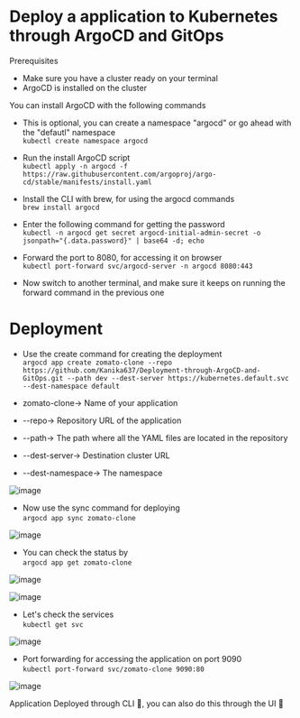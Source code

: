 # Deploy a application to Kubernetes through ArgoCD and GitOps

Prerequisites
- Make sure you have a cluster ready on your terminal
- ArgoCD is installed on the cluster

You can install ArgoCD with the following commands

- This is optional, you can create a namespace "argocd" or go ahead with the "defautl" namespace<br>
`kubectl create namespace argocd`

- Run the install ArgoCD script <br>
`kubectl apply -n argocd -f https://raw.githubusercontent.com/argoproj/argo-cd/stable/manifests/install.yaml`

- Install the CLI with brew, for using the argocd commands <br>
`brew install argocd`

- Enter the following command for getting the password <br>
`kubectl -n argocd get secret argocd-initial-admin-secret -o jsonpath="{.data.password}" | base64 -d; echo`

- Forward the port to 8080, for accessing it on browser <br>
`kubectl port-forward svc/argocd-server -n argocd 8080:443`

- Now switch to another terminal, and make sure it keeps on running the forward command in the previous one

# Deployment

- Use the create command for creating the deployment <br>
`argocd app create zomato-clone --repo https://github.com/Kanika637/Deployment-through-ArgoCD-and-GitOps.git --path dev --dest-server https://kubernetes.default.svc --dest-namespace default` 

- zomato-clone-> Name of your application <br>
- --repo-> Repository URL of the application <br>
- --path-> The path where all the YAML files are located in the repository <br>
- --dest-server-> Destination cluster URL <br>
- --dest-namespace-> The namespace <br>

![image](https://user-images.githubusercontent.com/84350895/218014312-01eebe34-86d7-42fc-b671-a778af6080a7.png)


- Now use the sync command for deploying <br>
`argocd app sync zomato-clone`

![image](https://user-images.githubusercontent.com/84350895/218012484-a9d5db47-948f-410d-9dae-e85c5366cbc6.png)


- You can check the status by <br>
`argocd app get zomato-clone` 

![image](https://user-images.githubusercontent.com/84350895/218013110-83400e16-daa0-4516-90d6-d88b3906a070.png) <br>

![image](https://user-images.githubusercontent.com/84350895/218012814-b7d30a12-f7a1-4352-aec4-4e13e6d062ba.png)


- Let's check the services <br>
`kubectl get svc` 

![image](https://user-images.githubusercontent.com/84350895/218014513-74a7d6e9-aadc-4d24-bd2e-539874ad52cf.png)


- Port forwarding for accessing the application on port 9090 <br>
`kubectl port-forward svc/zomato-clone 9090:80` 

![image](https://user-images.githubusercontent.com/84350895/218014621-64fd82ef-da9a-437b-91d5-888eb9847502.png) <br>

Application Deployed through CLI 🎉, you can also do this through the UI 🚀








